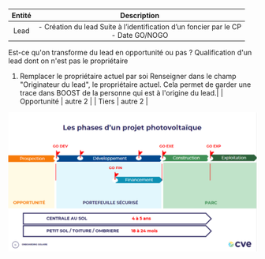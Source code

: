 | Entité | Description |
|:----------:|:---------:|
| Lead | - Création du lead Suite à l’identification d’un foncier par le CP <br> - Date GO/NOGO
Est-ce qu'on transforme du lead en opportunité ou pas ?
Qualification d'un lead dont on n'est pas le propriétaire
1. Remplacer le propriétaire actuel par soi
Renseigner dans le champ "Originateur du lead", le propriétaire actuel. Cela permet de garder une trace dans BOOST de la personne qui est à l'origine du lead.|
| Opportunité | autre 2   |
| Tiers | autre 2   |

![Milestones CVE](../files/CVE_Milestones.png)
